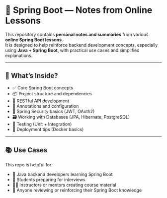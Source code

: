 # 📘 Spring Boot — Notes from Online Lessons

This repository contains **personal notes and summaries** from various **online Spring Boot lessons**.  
It is designed to help reinforce backend development concepts, especially using **Java + Spring Boot**, with practical use cases and simplified explanations.

---

## 🧠 What’s Inside?

- ✅ Core Spring Boot concepts  
- 📦 Project structure and dependencies  
- 🔄 RESTful API development  
- 🧩 Annotations and configuration  
- 🔐 Spring Security basics (JWT, OAuth2)  
- 🗃 Working with Databases (JPA, Hibernate, PostgreSQL)  
- 🧪 Testing (Unit + Integration)  
- 🐳 Deployment tips (Docker basics)

---

## 📚 Use Cases

This repo is helpful for:

- 🚀 Java backend developers learning Spring Boot  
- 📓 Students preparing for interviews  
- 🧑‍🏫 Instructors or mentors creating course material  
- 🧠 Anyone reviewing or reinforcing their Spring Boot knowledge
